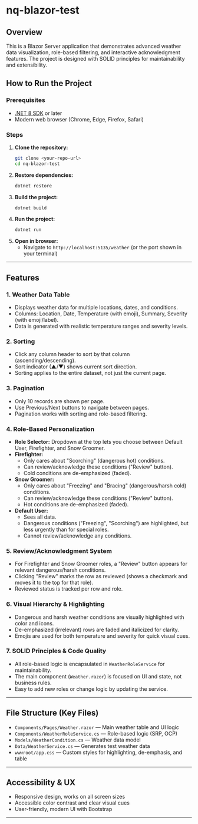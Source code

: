 # nq-blazor-test

## Overview

This is a Blazor Server application that demonstrates advanced weather data visualization, role-based filtering, and interactive acknowledgment features. The project is designed with SOLID principles for maintainability and extensibility.

## How to Run the Project

### Prerequisites

- [.NET 8 SDK](https://dotnet.microsoft.com/en-us/download/dotnet/8.0) or later
- Modern web browser (Chrome, Edge, Firefox, Safari)

### Steps

1. **Clone the repository:**
   ```bash
   git clone <your-repo-url>
   cd nq-blazor-test
   ```
2. **Restore dependencies:**
   ```bash
   dotnet restore
   ```
3. **Build the project:**
   ```bash
   dotnet build
   ```
4. **Run the project:**
   ```bash
   dotnet run
   ```
5. **Open in browser:**
   - Navigate to `http://localhost:5135/weather` (or the port shown in your terminal)

---

## Features

### 1. Weather Data Table

- Displays weather data for multiple locations, dates, and conditions.
- Columns: Location, Date, Temperature (with emoji), Summary, Severity (with emoji/label).
- Data is generated with realistic temperature ranges and severity levels.

### 2. Sorting

- Click any column header to sort by that column (ascending/descending).
- Sort indicator (▲/▼) shows current sort direction.
- Sorting applies to the entire dataset, not just the current page.

### 3. Pagination

- Only 10 records are shown per page.
- Use Previous/Next buttons to navigate between pages.
- Pagination works with sorting and role-based filtering.

### 4. Role-Based Personalization

- **Role Selector:** Dropdown at the top lets you choose between Default User, Firefighter, and Snow Groomer.
- **Firefighter:**
  - Only cares about "Scorching" (dangerous hot) conditions.
  - Can review/acknowledge these conditions ("Review" button).
  - Cold conditions are de-emphasized (faded).
- **Snow Groomer:**
  - Only cares about "Freezing" and "Bracing" (dangerous/harsh cold) conditions.
  - Can review/acknowledge these conditions ("Review" button).
  - Hot conditions are de-emphasized (faded).
- **Default User:**
  - Sees all data.
  - Dangerous conditions ("Freezing", "Scorching") are highlighted, but less urgently than for special roles.
  - Cannot review/acknowledge any conditions.

### 5. Review/Acknowledgment System

- For Firefighter and Snow Groomer roles, a "Review" button appears for relevant dangerous/harsh conditions.
- Clicking "Review" marks the row as reviewed (shows a checkmark and moves it to the top for that role).
- Reviewed status is tracked per row and role.

### 6. Visual Hierarchy & Highlighting

- Dangerous and harsh weather conditions are visually highlighted with color and icons.
- De-emphasized (irrelevant) rows are faded and italicized for clarity.
- Emojis are used for both temperature and severity for quick visual cues.

### 7. SOLID Principles & Code Quality

- All role-based logic is encapsulated in `WeatherRoleService` for maintainability.
- The main component (`Weather.razor`) is focused on UI and state, not business rules.
- Easy to add new roles or change logic by updating the service.

---

## File Structure (Key Files)

- `Components/Pages/Weather.razor` — Main weather table and UI logic
- `Components/WeatherRoleService.cs` — Role-based logic (SRP, OCP)
- `Models/WeatherCondition.cs` — Weather data model
- `Data/WeatherService.cs` — Generates test weather data
- `wwwroot/app.css` — Custom styles for highlighting, de-emphasis, and table

---

## Accessibility & UX

- Responsive design, works on all screen sizes
- Accessible color contrast and clear visual cues
- User-friendly, modern UI with Bootstrap

---
